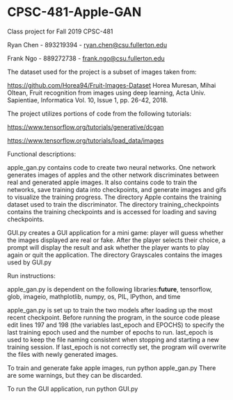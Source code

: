 # CPSC-481-Apple-GAN
Class project for Fall 2019 CPSC-481

Ryan Chen - 893219394 - ryan.chen@csu.fullerton.edu

Frank Ngo - 889272738 - frank.ngo@csu.fullerton.edu


The dataset used for the project is a subset of images taken from: 

https://github.com/Horea94/Fruit-Images-Dataset
Horea Muresan, Mihai Oltean, Fruit recognition from images using deep learning, Acta Univ. Sapientiae, Informatica Vol. 10, Issue 1, pp. 26-42, 2018.

The project utilizes portions of code from the following tutorials:

https://www.tensorflow.org/tutorials/generative/dcgan

https://www.tensorflow.org/tutorials/load_data/images


Functional descriptions:

apple_gan.py contains code to create two neural networks. One network generates images of apples and the other network discriminates between real and generated apple images. It also contains code to train the networks, save training data into checkpoints, and generate images and gifs to visualize the training progress.
The directory Apple contains the training dataset used to train the discriminator.
The directory training_checkpoints contains the training checkpoints and is accessed for loading and saving checkpoints.


GUI.py creates a GUI application for a mini game: player will guess whether the images displayed are real or fake. After the player selects their choice, a prompt will display the result and ask whether the player wants to play again or quit the application.
The directory Grayscales contains the images used by GUI.py


Run instructions:

apple_gan.py is dependent on the following libraries:__future__, tensorflow, glob, imageio, mathplotlib, numpy, os, PIL, IPython, and time

apple_gan.py is set up to train the two models after loading up the most recent checkpoint.
Before running the program, in the source code please edit lines 197 and 198 (the variables last_epoch and EPOCHS) to specify
the last training epoch used and the number of epochs to run. last_epoch is used to keep the file naming consistent when stopping and
starting a new training session. If last_epoch is not correctly set, the program will overwrite the files with newly generated images.


To train and generate fake apple images, run
python apple_gan.py
There are some warnings, but they can be discarded.


To run the GUI application, run
python GUI.py


